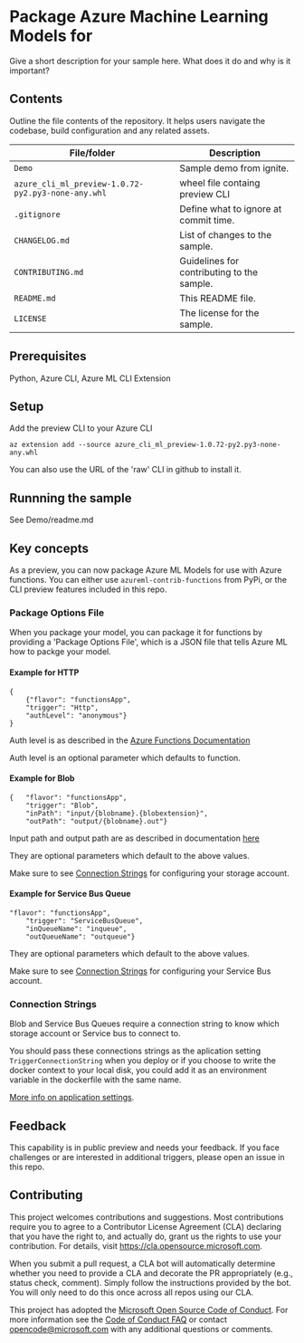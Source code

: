 # Package Azure Machine Learning Models for 

<!-- 
Guidelines on README format: https://review.docs.microsoft.com/help/onboard/admin/samples/concepts/readme-template?branch=master

Guidance on onboarding samples to docs.microsoft.com/samples: https://review.docs.microsoft.com/help/onboard/admin/samples/process/onboarding?branch=master

Taxonomies for products and languages: https://review.docs.microsoft.com/new-hope/information-architecture/metadata/taxonomies?branch=master
-->

Give a short description for your sample here. What does it do and why is it important?

## Contents

Outline the file contents of the repository. It helps users navigate the codebase, build configuration and any related assets.

| File/folder       | Description                                |
|-------------------|--------------------------------------------|
| `Demo`            | Sample demo from ignite.                        |
| `azure_cli_ml_preview-1.0.72-py2.py3-none-any.whl` | wheel file containg preview CLI |
| `.gitignore`      | Define what to ignore at commit time.      |
| `CHANGELOG.md`    | List of changes to the sample.             |
| `CONTRIBUTING.md` | Guidelines for contributing to the sample. |
| `README.md`       | This README file.                          |
| `LICENSE`         | The license for the sample.                |

## Prerequisites

Python, Azure CLI, Azure ML CLI Extension

## Setup

Add the preview CLI to your Azure CLI

```
az extension add --source azure_cli_ml_preview-1.0.72-py2.py3-none-any.whl
```

You can also use the URL of the 'raw' CLI in github to install it.

## Runnning the sample

See Demo/readme.md

## Key concepts

As a preview, you can now package Azure ML Models for use with Azure functions. 
You can either use `azureml-contrib-functions` from PyPi, or the CLI preview features included in this repo.

### Package Options File
When you package your model, you can package it for functions by providing a 'Package Options File', which is a JSON file that tells Azure ML how to packge your model.

#### Example for HTTP
```
{
    {"flavor": "functionsApp", 
    "trigger": "Http", 
    "authLevel": "anonymous"}
}
```
Auth level is as described in the [Azure Functions Documentation](https://docs.microsoft.com/azure/azure-functions/functions-bindings-http-webhook?tabs=csharp#trigger---configuration)

Auth level is an optional parameter which defaults to function.

#### Example for Blob
```
{   "flavor": "functionsApp", 
    "trigger": "Blob", 
    "inPath": "input/{blobname}.{blobextension}",
    "outPath": "output/{blobname}.out"}
```
Input path and output path are as described in documentation [here](https://docs.microsoft.com/azure/azure-functions/functions-bindings-storage-blob?tabs=csharp#trigger---blob-name-patterns)

They are optional parameters which default to the above values.

Make sure to see [Connection Strings](#Connection-Strings) for configuring your storage account.

#### Example for Service Bus Queue
```
"flavor": "functionsApp", 
    "trigger": "ServiceBusQueue", 
    "inQueueName": "inqueue",
    "outQueueName": "outqueue"}
```
They are optional parameters which default to the above values.

Make sure to see [Connection Strings](#Connection-Strings) for configuring your Service Bus account.


### Connection Strings

Blob and Service Bus Queues require a connection string to know which storage account or Service bus to connect to.

You should pass these connections strings as the aplication setting `TriggerConnectionString` when you deploy  or if you choose to write the docker context to your local disk, you could add it as an environment variable in the dockerfile with the same name.  

[More info on application settings](https://docs.microsoft.com/azure/azure-functions/functions-how-to-use-azure-function-app-settings).

## Feedback

This capability is in public preview and needs your feedback. If you face challenges or are interested in additional triggers, please open an issue in this repo.

## Contributing

This project welcomes contributions and suggestions.  Most contributions require you to agree to a
Contributor License Agreement (CLA) declaring that you have the right to, and actually do, grant us
the rights to use your contribution. For details, visit https://cla.opensource.microsoft.com.

When you submit a pull request, a CLA bot will automatically determine whether you need to provide
a CLA and decorate the PR appropriately (e.g., status check, comment). Simply follow the instructions
provided by the bot. You will only need to do this once across all repos using our CLA.

This project has adopted the [Microsoft Open Source Code of Conduct](https://opensource.microsoft.com/codeofconduct/).
For more information see the [Code of Conduct FAQ](https://opensource.microsoft.com/codeofconduct/faq/) or
contact [opencode@microsoft.com](mailto:opencode@microsoft.com) with any additional questions or comments.

